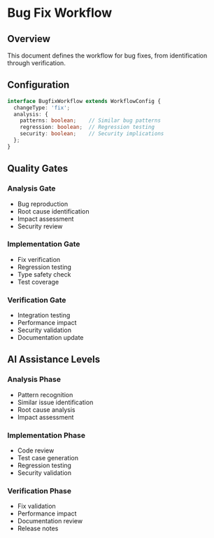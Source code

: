 # Bug Fix Workflow

## Overview
This document defines the workflow for bug fixes, from identification through verification.

## Configuration

```typescript
interface BugfixWorkflow extends WorkflowConfig {
  changeType: 'fix';
  analysis: {
    patterns: boolean;    // Similar bug patterns
    regression: boolean;  // Regression testing
    security: boolean;    // Security implications
  };
}
```

## Quality Gates

### Analysis Gate
- Bug reproduction
- Root cause identification
- Impact assessment
- Security review

### Implementation Gate
- Fix verification
- Regression testing
- Type safety check
- Test coverage

### Verification Gate
- Integration testing
- Performance impact
- Security validation
- Documentation update

## AI Assistance Levels

### Analysis Phase
- Pattern recognition
- Similar issue identification
- Root cause analysis
- Impact assessment

### Implementation Phase
- Code review
- Test case generation
- Regression testing
- Security validation

### Verification Phase
- Fix validation
- Performance impact
- Documentation review
- Release notes
